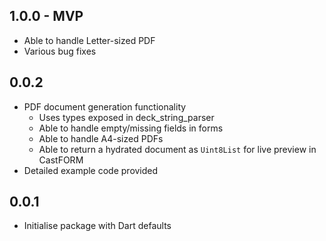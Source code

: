 ## 1.0.0 - MVP
- Able to handle Letter-sized PDF
- Various bug fixes

## 0.0.2
- PDF document generation functionality
  - Uses types exposed in deck_string_parser
  - Able to handle empty/missing fields in forms
  - Able to handle A4-sized PDFs
  - Able to return a hydrated document as `Uint8List` for live preview in CastFORM
- Detailed example code provided

## 0.0.1
- Initialise package with Dart defaults
